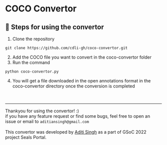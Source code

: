 # COCO Convertor

## :memo: Steps for using the convertor
1.  Clone the repository
```
git clone https://github.com/cdli-gh/coco-convertor.git
```
2.  Add the COCO file you want to convert in the coco-convertor folder
3.  Run the command
```
python coco-convertor.py
```
4.  You will get a file downloaded in the open annotations format in the coco-convertor directory once the conversion is completed
<br/><br/><br/>
---
Thankyou for using the convertor! :)<br/>
if you have any feature request or find some bugs, feel free to open an issue or email to `aditiansingh@gmail.com`
<br/><br/>
This convertor was developed by [Aditi Singh](https://github.com/Aditi-Singh16) as a part of GSoC 2022 project Seals Portal.
